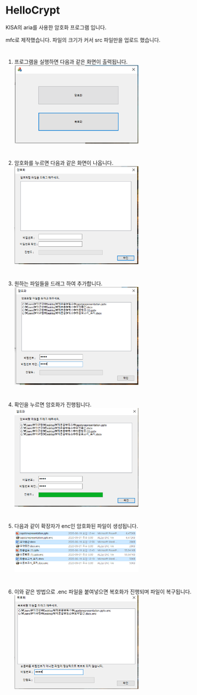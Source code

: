 # HelloCrypt
KISA의 aria를 사용한 암호화 프로그램 입니다.


mfc로 제작했습니다.
파일의 크기가 커서 src 파일만을 업로드 했습니다.   
   
#
1. 프로그램을 실행하면 다음과 같은 화면이 출력됩니다.
<img src="./doc/캡처1.PNG" width="70%" height="50%" title="캡처1" alt="캡처1"></img>


#
2. 암호화를 누르면 다음과 같은 화면이 나옵니다.
<img src="./doc/캡처2.PNG" width="70%" height="50%" title="캡처2" alt="캡처2"></img>


#
3. 원하는 파일들을 드래그 하여 추가합니다.
<img src="./doc/캡처3.PNG" width="70%" height="50%" title="캡처3" alt="캡처3"></img>

#
4. 확인을 누르면 암호화가 진행됩니다.   
<img src="./doc/캡처4.PNG" width="70%" height="50%" title="캡처4" alt="캡처4"></img>

#
5. 다음과 같이 확장자가 enc인 암호화된 파일이 생성됩니다.  
<img src="./doc/캡처5.PNG" width="70%" height="50%" title="캡처5" alt="캡처5"></img>   
   
   
#
6. 이와 같은 방법으로 .enc 파일을 붙여넣으면 복호화가 진행되며 파일이 복구됩니다.
<img src="./doc/캡처6.PNG" width="70%" height="50%" title="캡처6" alt="캡처6"></img>   
